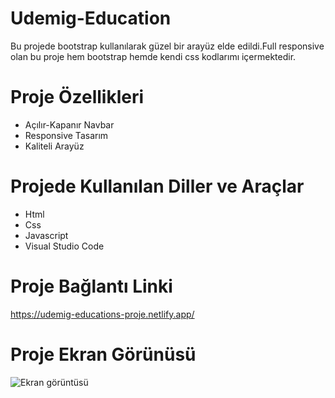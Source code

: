 # Udemig-Education
Bu projede bootstrap kullanılarak güzel bir arayüz elde edildi.Full responsive olan bu proje hem bootstrap hemde kendi css kodlarımı içermektedir.




# Proje Özellikleri

<ul>
              <li>Açılır-Kapanır Navbar</li>
              <li>Responsive Tasarım</li>
              <li>Kaliteli Arayüz</li>
              
</ul>

# Projede Kullanılan Diller ve Araçlar

<ul>
  <li>Html</li>
  <li>Css</li>
  <li> Javascript</li>
  <li>Visual Studio Code</li>
 
</ul>

# Proje Bağlantı Linki

https://udemig-educations-proje.netlify.app/





# Proje Ekran Görünüsü

![Ekran görüntüsü](https://github.com/mehmet-adgzl22/udemig-education/assets/169144147/9771c990-b6fd-48df-bdc0-ced778139d78)
